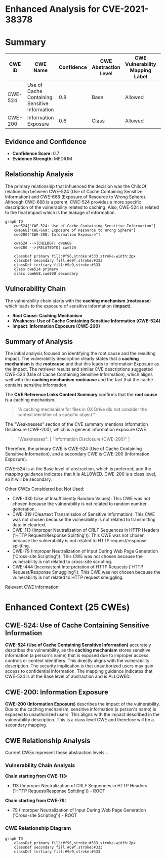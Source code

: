# Enhanced Analysis for CVE-2021-38378

# Summary
| CWE ID | CWE Name | Confidence | CWE Abstraction Level | CWE Vulnerability Mapping Label | CWE-Vulnerability Mapping Notes |
|---|---|---|---|---|---|
| CWE-524 | Use of Cache Containing Sensitive Information | 0.8 | Base | Allowed | Primary CWE |
| CWE-200 | Information Exposure | 0.6 | Class | Allowed | Secondary CWE |

## Evidence and Confidence

*   **Confidence Score:** 0.7
*   **Evidence Strength:** MEDIUM

## Relationship Analysis
The primary relationship that influenced the decision was the ChildOf relationship between CWE-524 (Use of Cache Containing Sensitive Information) and CWE-668 (Exposure of Resource to Wrong Sphere). Although CWE-668 is a parent, CWE-524 provides a more specific description of the vulnerability related to caching. Also, CWE-524 is related to the final impact which is the leakage of information.

```mermaid
graph TD
    cwe524["CWE-524: Use of Cache Containing Sensitive Information"]
    cwe668["CWE-668: Exposure of Resource to Wrong Sphere"]
    cwe200["CWE-200: Information Exposure"]
    
    cwe524 -->|CHILDOF| cwe668
    cwe200 -->|RELATEDTO| cwe524

    classDef primary fill:#f96,stroke:#333,stroke-width:2px
    classDef secondary fill:#69f,stroke:#333
    classDef tertiary fill:#9e9,stroke:#333
    class cwe524 primary
    class cwe668,cwe200 secondary
```

## Vulnerability Chain
The vulnerability chain starts with the **caching mechanism** (**rootcause**) which leads to the exposure of sensitive information (**impact**).
  - **Root Cause**: **Caching Mechanism**
  - **Weakness**: **Use of Cache Containing Sensitive Information (CWE-524)**
  - **Impact**: **Information Exposure (CWE-200)**

## Summary of Analysis
The initial analysis focused on identifying the root cause and the resulting impact. The vulnerability description clearly states that a **caching mechanism** is the **rootcause** and that this leads to Information Exposure as the impact. The retriever results and similar CVE descriptions suggested CWE-524 (Use of Cache Containing Sensitive Information), which aligns well with the **caching mechanism** **rootcause** and the fact that the cache contains sensitive information.

The **CVE Reference Links Content Summary** confirms that the **root cause** is a caching mechanism.

> "A caching mechanism for files in OX Drive did not consider the context identifier of a specific object."

The "Weaknesses" section of the CVE summary mentions Information Disclosure (CWE-200), which is a general information exposure CWE.

> "Weaknesses": [ "Information Disclosure (CWE-200)" ]

Therefore, the primary CWE is CWE-524 (Use of Cache Containing Sensitive Information), and a secondary CWE is CWE-200 (Information Exposure).

CWE-524 is at the Base level of abstraction, which is preferred, and the mapping guidance indicates that it is ALLOWED. CWE-200 is a class level, so it will be secondary.

Other CWEs Considered but Not Used:

*   CWE-330 (Use of Insufficiently Random Values): This CWE was not chosen because the vulnerability is not related to random number generation.
*   CWE-319 (Cleartext Transmission of Sensitive Information): This CWE was not chosen because the vulnerability is not related to transmitting data in cleartext.
*   CWE-113 (Improper Neutralization of CRLF Sequences in HTTP Headers ('HTTP Request/Response Splitting')): This CWE was not chosen because the vulnerability is not related to HTTP request/response splitting.
*   CWE-79 (Improper Neutralization of Input During Web Page Generation ('Cross-site Scripting')): This CWE was not chosen because the vulnerability is not related to cross-site scripting.
*   CWE-444 (Inconsistent Interpretation of HTTP Requests ('HTTP Request/Response Smuggling')): This CWE was not chosen because the vulnerability is not related to HTTP request smuggling.

Relevant CWE Information:

# Enhanced Context (25 CWEs)

## CWE-524: Use of Cache Containing Sensitive Information
**CWE-524 (Use of Cache Containing Sensitive Information)** accurately describes the vulnerability, as the **caching mechanism** stores sensitive information (a person's name) that is exposed due to improper access controls or context identifiers. This directly aligns with the vulnerability description. The security implication is that unauthorized users may gain access to confidential information. The mapping guidance indicates that CWE-524 is at the Base level of abstraction and is ALLOWED.

## CWE-200: Information Exposure
**CWE-200 (Information Exposure)** describes the impact of the vulnerability. Due to the caching mechanism, sensitive information (a person's name) is exposed to unauthorized users. This aligns with the impact described in the vulnerability description. This is a class level CWE and therefore will be a secondary mapping.


## CWE Relationship Analysis

Current CWEs represent these abstraction levels: .


### Vulnerability Chain Analysis

**Chain starting from CWE-113:**
- 113 (Improper Neutralization of CRLF Sequences in HTTP Headers ('HTTP Request/Response Splitting')) - ROOT


**Chain starting from CWE-79:**
- 79 (Improper Neutralization of Input During Web Page Generation ('Cross-site Scripting')) - ROOT



### CWE Relationship Diagram

```mermaid
graph TD
    classDef primary fill:#f96,stroke:#333,stroke-width:2px
    classDef secondary fill:#69f,stroke:#333
    classDef tertiary fill:#9e9,stroke:#333
```